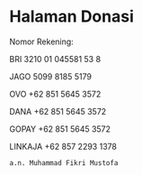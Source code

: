 # Halaman Donasi

Nomor Rekening:

BRI   3210 01 045581 53 8

JAGO  5099 8185 5179

OVO   +62 851 5645 3572

DANA  +62 851 5645 3572

GOPAY +62 851 5645 3572

LINKAJA +62 857 2293 1378

    a.n. Muhammad Fikri Mustofa

